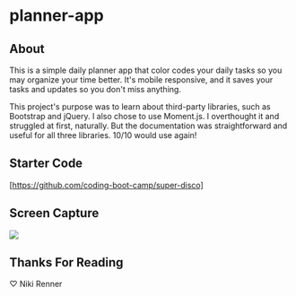# planner-app

## About

This is a simple daily planner app that color codes your daily tasks so you may organize your time better. It's mobile responsive, and it saves your tasks and updates so you don't miss anything.

This project's purpose was to learn about third-party libraries, such as Bootstrap and jQuery. I also chose to use Moment.js. I overthought it and struggled at first, naturally. But the documentation was straightforward and useful for all three libraries. 10/10 would use again!

## Starter Code

[https://github.com/coding-boot-camp/super-disco]

## Screen Capture

![](assets%5Cimages%5Cscreen-capture.gif)

## Thanks For Reading

♡ Niki Renner
